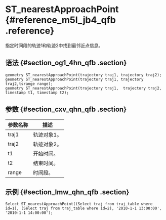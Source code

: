 # ST​\_nearestApproachPoint {#reference_m5l_jb4_qfb .reference}

指定时间段的轨迹1和轨迹2中找到最邻近点信息。

## 语法 {#section_og1_4hn_qfb .section}

```
geometry ST_nearestApproachPoint(trajectory traj1, trajectory traj2);
geometry ST_nearestApproachPoint(trajectory traj1, trajectory traj2,tsrange range);
geometry ST_nearestApproachPoint(trajectory traj1,  trajectory traj2, timestamp t1, timestamp t2);
```

## 参数 {#section_cxv_qhn_qfb .section}

|参数名称|描述|
|----|--|
|traj1|轨迹对象1。|
|traj2|轨迹对象2。|
|t1|开始时间。|
|t2|结束时间。|
|range|时间段。|

## 示例 {#section_lmw_qhn_qfb .section}

```
Select ST_nearestApproachPoint((Select traj from traj_table where id=1), (Select traj from traj_table where id=2), '2010-1-1 13:00:00', '2010-1-1 14:00:00');
```

